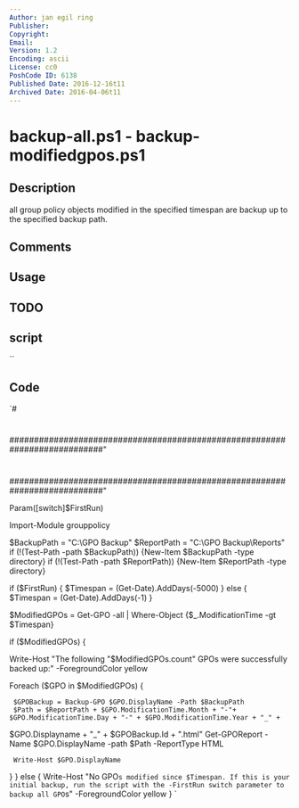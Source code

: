 ```yaml
---
Author: jan egil ring
Publisher: 
Copyright: 
Email: 
Version: 1.2
Encoding: ascii
License: cc0
PoshCode ID: 6138
Published Date: 2016-12-16t11
Archived Date: 2016-04-06t11
---
```


# backup-all.ps1 - backup-modifiedgpos.ps1

## Description

all group policy objects modified in the specified timespan are backup up to the specified backup path.

## Comments



## Usage



## TODO



## script

``

## Code

`#
 #
 ###########################################################################"
 #
 #
 #
 #
 #
 #
 #
 ###########################################################################"
 
 
 Param([switch]$FirstRun)
 
 Import-Module grouppolicy
 
 $BackupPath = "C:\GPO Backup"
 $ReportPath = "C:\GPO Backup\Reports\"
 if (!(Test-Path -path $BackupPath)) {New-Item $BackupPath -type directory}
 if (!(Test-Path -path $ReportPath)) {New-Item $ReportPath -type directory}
 
 if ($FirstRun) {
 $Timespan = (Get-Date).AddDays(-5000)
 }
 else {
 $Timespan = (Get-Date).AddDays(-1)
 }
 
 $ModifiedGPOs = Get-GPO -all | Where-Object {$_.ModificationTime -gt $Timespan}
 
 if ($ModifiedGPOs) {
 
 Write-Host "The following "$ModifiedGPOs.count" GPOs were successfully backed up:" -ForegroundColor yellow
 
 Foreach ($GPO in $ModifiedGPOs) { 
 
     $GPOBackup = Backup-GPO $GPO.DisplayName -Path $BackupPath
     $Path = $ReportPath + $GPO.ModificationTime.Month + "-"+ $GPO.ModificationTime.Day + "-" + $GPO.ModificationTime.Year + "_" +  
 
 $GPO.Displayname + "_" + $GPOBackup.Id + ".html" 
     Get-GPOReport -Name $GPO.DisplayName -path $Path -ReportType HTML
 
     Write-Host $GPO.DisplayName
 }
 }
 else {
 Write-Host "No GPO`s modified since $Timespan. If this is your initial backup, run the script with the -FirstRun switch parameter to backup all GPO`s" -ForegroundColor yellow
 }
`

